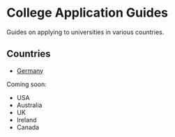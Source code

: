 # College Application Guides

Guides on applying to universities in various countries.

## Countries
* [Germany](germany/README.md)

Coming soon:
* USA
* Australia
* UK
* Ireland
* Canada
